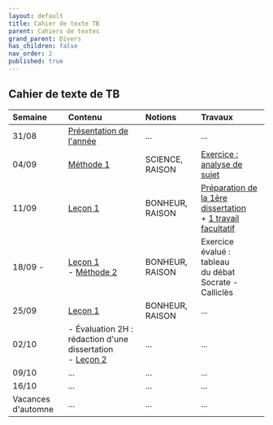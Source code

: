 ```yaml
---
layout: default
title: Cahier de texte TB
parent: Cahiers de textes
grand_parent: Divers
has_children: false
nav_order: 2
published: true
---
```

## Cahier de texte de TB

| Semaine     | Contenu     | Notions | Travaux |
| :------------------- | :-------------- | :-------------- | :-------- |
| 31/08  | [Présentation de l'année](../../../docs/Présentation) | ...     | ...     |
| 04/09   | [Méthode 1](../../../docs/M1/M1-0.html)     | SCIENCE, RAISON     | [Exercice : analyse de sujet](../../../docs/M1/M1-4-0.html)      |
| 11/09   | [Leçon 1](../../../docs/L1/L1-0.html)     | BONHEUR, RAISON     | [Préparation de la 1ère dissertation](../../../docs/L1/Travaux-preparation.html) <br> + [1 travail facultatif](../../../docs/L1/Travaux-eternel.html)    |
| 18/09   - |[Leçon 1](../../../docs/L1/L1-0.html)  <br> - [Méthode 2](../../../docs/M2/m2.html)     | BONHEUR, RAISON     |  Exercice évalué : tableau <br> du débat Socrate - Calliclès     |
| 25/09   | [Leçon 1](../../../docs/L1/L1-0.html)     | BONHEUR, RAISON     |  ...     |
| 02/10   | - Évaluation 2H : rédaction d'une dissertation  <br> - [Leçon 2](../../../docs/L2/L2-0-fiche.html)     | ...     | ...     |
| 09/10   | ...     | ...     | ...     |
| 16/10   | ...     | ...     | ...     |
| Vacances d'automne | ...  | ...  | ...     |
